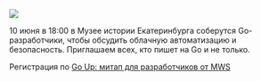 <!--2025-05-13 13:14:02-->
<div class="yb">
  <div class="rss habr"><img src="https://habrastorage.org/getpro/habr/upload_files/404/f83/343/404f8334377d7de8237c9fa2f969c757.jpg" /><p>10 июня в 18:00 в Музее истории Екатеринбурга соберутся Go-разработчики, чтобы обсудить облачную автоматизацию и безопасность. Приглашаем всех, кто пишет на Go и не только.</p><p>Регистрация по <a... <p class="titl"><a href="https://habr.com/ru/companies/mws/news/909008/?utm_source=habrahabr&utm_medium=rss&utm_campaign=909008">Go Up: митап для разработчиков от MWS</a></p></div>
</div>
